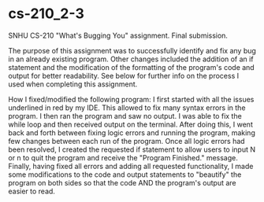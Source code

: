 # cs-210_2-3
SNHU CS-210 "What's Bugging You" assignment. Final submission.

The purpose of this assignment was to successfully identify and
fix any bug in an already existing program. Other changes included
the addition of an if statement and the modification of the formatting
of the program's code and output for better readability. See below for
further info on the process I used when completing this assignment.

How I fixed/modified the following program:
I first started with all the issues underlined in
red by my IDE. This allowed to fix many syntax
errors in the program. I then ran the program and
saw no output. I was able to fix the while loop
and then received output on the terminal. After
doing this, I went back and forth between fixing
logic errors and running the program, making few
changes between each run of the program. Once all
logic errors had been resolved, I created the
requested if statement to allow users to input N or n
to quit the program and receive the "Program Finished."
message. Finally, having fixed all errors and
adding all requested functionality, I made some
modifications to the code and output statements to
"beautify" the program on both sides so that the
code AND the program's output are easier to read.
